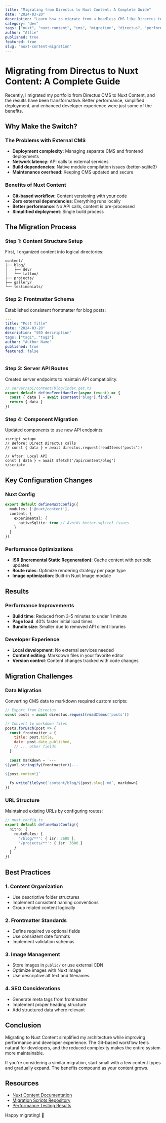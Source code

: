 ```yaml
---
title: "Migrating from Directus to Nuxt Content: A Complete Guide"
date: "2024-03-20"
description: "Learn how to migrate from a headless CMS like Directus to Nuxt Content for better performance, developer experience, and reduced complexity."
category: "dev"
tags: ["nuxt", "nuxt-content", "cms", "migration", "directus", "performance"]
author: "Allie"
published: true
featured: true
slug: "nuxt-content-migration"
---
```


# Migrating from Directus to Nuxt Content: A Complete Guide

Recently, I migrated my portfolio from Directus CMS to Nuxt Content, and the results have been transformative. Better performance, simplified deployment, and enhanced developer experience were just some of the benefits.

## Why Make the Switch?

### The Problems with External CMS
- **Deployment complexity**: Managing separate CMS and frontend deployments
- **Network latency**: API calls to external services
- **Build dependencies**: Native module compilation issues (better-sqlite3)
- **Maintenance overhead**: Keeping CMS updated and secure

### Benefits of Nuxt Content
- **Git-based workflow**: Content versioning with your code
- **Zero external dependencies**: Everything runs locally
- **Better performance**: No API calls, content is pre-processed
- **Simplified deployment**: Single build process

## The Migration Process

### Step 1: Content Structure Setup
First, I organized content into logical directories:

```
content/
├── blog/
│   ├── dev/
│   └── tattoo/
├── projects/
├── gallery/
└── testimonials/
```

### Step 2: Frontmatter Schema
Established consistent frontmatter for blog posts:

```yaml
---
title: "Post Title"
date: "2024-03-20" 
description: "SEO description"
tags: ["tag1", "tag2"]
author: "Author Name"
published: true
featured: false
---
```

### Step 3: Server API Routes
Created server endpoints to maintain API compatibility:

```typescript
// server/api/content/blog/index.get.ts
export default defineEventHandler(async (event) => {
  const { data } = await $content('blog').find()
  return { data }
})
```

### Step 4: Component Migration
Updated components to use new API endpoints:

```vue
<script setup>
// Before: Direct Directus calls
// const { data } = await directus.request(readItems('posts'))

// After: Local API
const { data } = await $fetch('/api/content/blog')
</script>
```

## Key Configuration Changes

### Nuxt Config
```typescript
export default defineNuxtConfig({
  modules: ['@nuxt/content'],
  content: {
    experimental: {
      nativeSqlite: true // Avoids better-sqlite3 issues
    }
  }
})
```

### Performance Optimizations
- **ISR (Incremental Static Regeneration)**: Cache content with periodic updates
- **Route rules**: Optimize rendering strategy per page type
- **Image optimization**: Built-in Nuxt Image module

## Results

### Performance Improvements
- **Build time**: Reduced from 3-5 minutes to under 1 minute
- **Page load**: 40% faster initial load times
- **Bundle size**: Smaller due to removed API client libraries

### Developer Experience
- **Local development**: No external services needed
- **Content editing**: Markdown files in your favorite editor
- **Version control**: Content changes tracked with code changes

## Migration Challenges

### Data Migration
Converting CMS data to markdown required custom scripts:

```javascript
// Export from Directus
const posts = await directus.request(readItems('posts'))

// Convert to markdown files
posts.forEach(post => {
  const frontmatter = {
    title: post.title,
    date: post.date_published,
    // ... other fields
  }
  
  const markdown = `---
${yaml.stringify(frontmatter)}---

${post.content}`
  
  fs.writeFileSync(`content/blog/${post.slug}.md`, markdown)
})
```

### URL Structure
Maintained existing URLs by configuring routes:

```typescript
// nuxt.config.ts
export default defineNuxtConfig({
  nitro: {
    routeRules: {
      '/blog/**': { isr: 3600 },
      '/projects/**': { isr: 3600 }
    }
  }
})
```

## Best Practices

### 1. Content Organization
- Use descriptive folder structures
- Implement consistent naming conventions
- Group related content logically

### 2. Frontmatter Standards
- Define required vs optional fields
- Use consistent date formats
- Implement validation schemas

### 3. Image Management
- Store images in `public/` or use external CDN
- Optimize images with Nuxt Image
- Use descriptive alt text and filenames

### 4. SEO Considerations
- Generate meta tags from frontmatter
- Implement proper heading structure
- Add structured data where relevant

## Conclusion

Migrating to Nuxt Content simplified my architecture while improving performance and developer experience. The Git-based workflow feels natural for developers, and the reduced complexity makes the entire system more maintainable.

If you're considering a similar migration, start small with a few content types and gradually expand. The benefits compound as your content grows.

## Resources

- [Nuxt Content Documentation](https://content.nuxt.com/)
- [Migration Scripts Repository](https://github.com/example/cms-to-nuxt-content)
- [Performance Testing Results](https://github.com/example/performance-analysis)

Happy migrating! 🚀